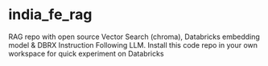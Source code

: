 # india_fe_rag

RAG repo with open source Vector Search (chroma), Databricks embedding model & DBRX Instruction Following LLM. Install this code repo in your own workspace for quick experiment on Databricks
